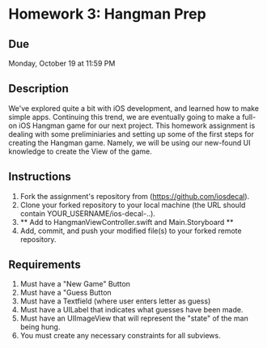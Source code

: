 # Homework 3: Hangman Prep

## Due
Monday, October 19 at 11:59 PM

## Description
We've explored quite a bit with iOS development, and learned how to make simple apps. Continuing this trend, we are eventually going to make a full-on iOS Hangman game for our next project. This homework assignment is dealing with some preliminiaries and setting up some of the first steps for creating the Hangman game. Namely, we will be using our new-found UI knowledge to create the View of the game.

## Instructions
1. Fork the assignment's repository from (https://github.com/iosdecal).
2. Clone your forked repository to your local machine (the URL should contain YOUR_USERNAME/ios-decal-..).
3. ** Add to HangmanViewController.swift and Main.Storyboard **
4. Add, commit, and push your modified file(s) to your forked remote repository.

## Requirements
1. Must have a "New Game" Button
2. Must have a "Guess Button
3. Must have a Textfield (where user enters letter as guess)
4. Must have a UILabel that indicates what guesses have been made. 
5. Must have an UIImageView that will represent the "state" of the man being hung.
6. You must create any necessary constraints for all subviews.